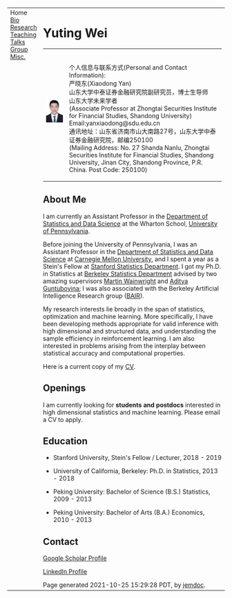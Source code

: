 <!DOCTYPE html PUBLIC "-//W3C//DTD XHTML 1.1//EN"
  "http://www.w3.org/TR/xhtml11/DTD/xhtml11.dtd">
<html xmlns="http://www.w3.org/1999/xhtml" xml:lang="en">
<head>
<meta name="generator" content="jemdoc, see http://jemdoc.jaboc.net/" />
<meta http-equiv="Content-Type" content="text/html;charset=utf-8" />
<link rel="stylesheet" href="jemdoc.css" type="text/css" />
<title></title>
</head>
<body>
<table summary="Table for page layout." id="tlayout">
<tr valign="top">
<td id="layout-menu">
<div class="menu-category">Home</div>
<div class="menu-item"><a href="index.html" class="current">Bio</a></div>
<div class="menu-item"><a href="publications.html">Research</a></div>
<div class="menu-item"><a href="teaching.html">Teaching</a></div>
<div class="menu-item"><a href="experience.html">Talks</a></div>
<div class="menu-item"><a href="group.html">Group</a></div>
<div class="menu-item"><a href="fun.html">Misc.</a></div>
</td>
<td id="layout-content">
<!-- Global site tag (gtag.js) - Google Analytics -->
<script async src="https://www.googletagmanager.com/gtag/js?id=UA-150369356-1"></script>
<script>
  window.dataLayer = window.dataLayer || [];
  function gtag(){dataLayer.push(arguments);}
  gtag('js', new Date());

  gtag('config', 'UA-150369356-1');
</script>
<h1>Yuting Wei</h1>
<table class="imgtable"><tr><td>
<img src="严老师证件照.jpg"300" width="250px" />&nbsp;</td>
<td align="left">

<p><br />
个人信息与联系方式(Personal and Contact Information):<br />
严晓东(Xiaodong Yan)<br />
山东大学中泰证券金融研究院副研究员，博士生导师<br />
山东大学未来学者<br />
(Associate Professor at Zhongtai Securities Institute for Financial Studies, Shandong University)<br />
Email:yanxiaodong@sdu.edu.cn<br />
通讯地址：山东省济南市山大南路27号，山东大学中泰证券金融研究院，邮编250100<br />
(Mailing Address: No. 27 Shanda Nanlu,  Zhongtai Securities Institute for Financial Studies, Shandong University,
Jinan City, Shandong Province, P.R. China. Post Code: 250100)
<br />
</p>
</td></tr></table>
<h2>About Me</h2>
<p>I am currently an Assistant Professor in the <a href="https://statistics.wharton.upenn.edu/">Department of Statistics and Data Science</a> at the Wharton School, <a href="https://www.upenn.edu/">University of Pennsylvania</a>. </p>
<p>Before joining the University of Pennsylvania, I was an Assistant Professor in the
<a href="http://www.stat.cmu.edu/">Department of Statistics and Data Science</a> at <a href="https://www.cmu.edu/">Carnegie Mellon University</a>, and I spent a year as a Stein's Fellow at <a href="https://statistics.stanford.edu/">Stanford Statistics Department</a>.
I got my Ph.D. in Statistics at <a href="http://statistics.berkeley.edu/">Berkeley Statistics Department</a> advised by two amazing supervisors <a href="https://people.eecs.berkeley.edu/~wainwrig/">Martin Wainwright</a> and <a href="https://www.stat.berkeley.edu/~aditya/">Aditya Guntuboyina</a>; I was also associated with the Berkeley Artificial Intelligence Research group (<a href="http://bair.berkeley.edu/">BAIR</a>).</p>
<p>My research interests lie broadly in the span of statistics, optimization and machine learning. 
More specifically, I have been developing methods appropriate for valid inference with high dimensional and structured data, and understanding the sample efficiency in reinforcement learning. 
I am also interested in problems arising from the interplay between statistical accuracy and computational properties. </p>
<p>Here is a current copy of my <a href="documents/resume/Resume_Yuting_Wei.pdf">CV</a>.</p>
<h2>Openings </h2>
<p>I am currently looking for <b>students and postdocs</b> interested in high dimensional statistics and machine learning. Please email a CV to apply.</p>
<h2>Education</h2>
<ul>
<li><p>Stanford University, Stein's Fellow / Lecturer, 2018 - 2019</p>
</li>
</ul>
<ul>
<li><p>University of California, Berkeley: Ph.D. in Statistics, 2013 - 2018</p>
</li>
</ul>
<ul>
<li><p>Peking University: Bachelor of Science (B.S.) Statistics, 2009 - 2013</p>
</li>
</ul>
<ul>
<li><p>Peking University: Bachelor of Arts (B.A.) Economics, 2010 - 2013</p>
</li>
</ul>
<h2>Contact </h2>
<p><a href="https://scholar.google.com/citations?user=fsbXdAYAAAAJ&amp;hl=en">Google Scholar Profile</a></p>
<p><a href="https://www.linkedin.com/in/yuting-wei-32830a7b">LinkedIn Profile</a></p>
<div id="footer">
<div id="footer-text">
Page generated 2021-10-25 15:29:28 PDT, by <a href="http://jemdoc.jaboc.net/">jemdoc</a>.
</div>
</div>
</td>
</tr>
</table>
</body>
</html>

